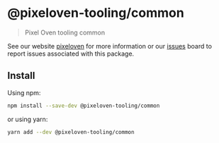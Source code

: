# @pixeloven-tooling/common

> Pixel Oven tooling common

See our website [pixeloven](https://www.pixeloven.com/) for more information or our [issues](https://github.com/pixeloven/pixeloven/issues) board to report issues associated with this package.

## Install

Using npm:

```sh
npm install --save-dev @pixeloven-tooling/common
```

or using yarn:

```sh
yarn add --dev @pixeloven-tooling/common
```
